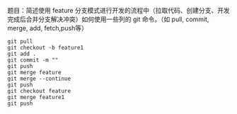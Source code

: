 题目：简述使用 feature 分支模式进行开发的流程中（拉取代码、创建分支、开发完成后合并分支解决冲突）如何使用一些列的 git 命令。（如 pull, commit, merge, add, fetch,push等）

```
git pull
git checkout -b feature1
git add .
git commit -m ""
git push
git merge feature
git merge --continue
git push
git checkout feature
git merge feature1
git push
```